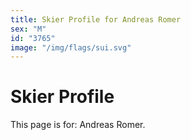 ```yaml
---
title: Skier Profile for Andreas Romer
sex: "M"
id: "3765"
image: "/img/flags/sui.svg" 
---
```


# Skier Profile

This page is for: Andreas Romer.
    